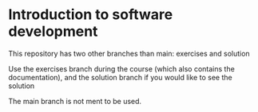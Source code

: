 # Introduction to software development

This repository has two other branches than main: exercises and solution

Use the exercises branch during the course (which also contains the documentation),
and the solution branch if you would like to see the solution

The main branch is not ment to be used.
